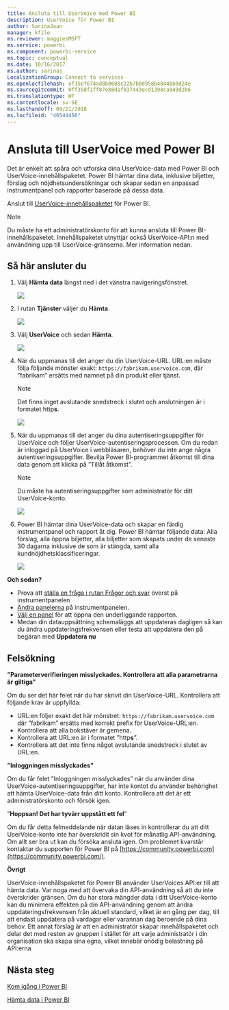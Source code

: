 ```yaml
---
title: Ansluta till UserVoice med Power BI
description: UserVoice för Power BI
author: SarinaJoan
manager: kfile
ms.reviewer: maggiesMSFT
ms.service: powerbi
ms.component: powerbi-service
ms.topic: conceptual
ms.date: 10/16/2017
ms.author: sarinas
LocalizationGroup: Connect to services
ms.openlocfilehash: ef35ef674ad8b0608c22b7b0d958b4844bb0d24e
ms.sourcegitcommit: 0ff358f1ff87e88daf837443ecd1398ca949d2b6
ms.translationtype: HT
ms.contentlocale: sv-SE
ms.lasthandoff: 09/21/2018
ms.locfileid: "46544456"
---
```

# <a name="connect-to-uservoice-with-power-bi"></a>Ansluta till UserVoice med Power BI
Det är enkelt att spåra och utforska dina UserVoice-data med Power BI och UserVoice-innehållspaketet. Power BI hämtar dina data, inklusive biljetter, förslag och nöjdhetsundersökningar och skapar sedan en anpassad instrumentpanel och rapporter baserade på dessa data.

Anslut till [UserVoice-innehållspaketet](https://app.powerbi.com/getdata/services/uservoice) för Power BI.

>[!NOTE]
>Du måste ha ett administratörskonto för att kunna ansluta till Power BI-innehållspaketet. Innehållspaketet utnyttjar också UserVoice-API:n med användning upp till UserVoice-gränserna. Mer information nedan.

## <a name="how-to-connect"></a>Så här ansluter du
1. Välj **Hämta data** längst ned i det vänstra navigeringsfönstret.
   
   ![](media/service-connect-to-uservoice/pbi_getdata.png)
2. I rutan **Tjänster** väljer du **Hämta**.
   
   ![](media/service-connect-to-uservoice/pbi_getservices.png) 
3. Välj **UserVoice** och sedan **Hämta**.
   
   ![](media/service-connect-to-uservoice/uservoice.png)
4. När du uppmanas till det anger du din UserVoice-URL. URL:en måste följa följande mönster exakt: `https://fabrikam.uservoice.com`, där ”fabrikam” ersätts med namnet på din produkt eller tjänst.
   
   >[!NOTE]
   >Det finns inget avslutande snedstreck i slutet och anslutningen är i formatet http**s**.
   
   ![](media/service-connect-to-uservoice/capture.png)
5. När du uppmanas till det anger du dina autentiseringsuppgifter för UserVoice och följer UserVoice-autentiseringsprocessen. Om du redan är inloggad på UserVoice i webbläsaren, behöver du inte ange några autentiseringsuppgifter. Bevilja Power BI-programmet åtkomst till dina data genom att klicka på ”Tillåt åtkomst”.
   
   >[!NOTE]
   >Du måste ha autentiseringsuppgifter som administratör för ditt UserVoice-konto.
   
   ![](media/service-connect-to-uservoice/capture3.png)
6. Power BI hämtar dina UserVoice-data och skapar en färdig instrumentpanel och rapport åt dig. Power BI hämtar följande data: Alla förslag, alla öppna biljetter, alla biljetter som skapats under de senaste 30 dagarna inklusive de som är stängda, samt alla kundnöjdhetsklassificeringar.
   
   ![](media/service-connect-to-uservoice/capture4.png)

**Och sedan?**

* Prova att [ställa en fråga i rutan Frågor och svar](consumer/end-user-q-and-a.md) överst på instrumentpanelen
* [Ändra panelerna](service-dashboard-edit-tile.md) på instrumentpanelen.
* [Välj en panel](consumer/end-user-tiles.md) för att öppna den underliggande rapporten.
* Medan din datauppsättning schemaläggs att uppdateras dagligen så kan du ändra uppdateringsfrekvensen eller testa att uppdatera den på begäran med **Uppdatera nu**

## <a name="troubleshooting"></a>Felsökning
**”Parameterverifieringen misslyckades. Kontrollera att alla parametrarna är giltiga”**

Om du ser det här felet när du har skrivit din UserVoice-URL. Kontrollera att följande krav är uppfyllda:

* URL:en följer exakt det här mönstret: `https://fabrikam.uservoice.com` där ”fabrikam” ersätts med korrekt prefix för UserVoice-URL:en.
* Kontrollera att alla bokstäver är gemena.
* Kontrollera att URL:en är i formatet ”http**s**”.
* Kontrollera att det inte finns något avslutande snedstreck i slutet av URL:en.

**”Inloggningen misslyckades”**

Om du får felet ”Inloggningen misslyckades” när du använder dina UserVoice-autentiseringsuppgifter, har inte kontot du använder behörighet att hämta UserVoice-data från ditt konto. Kontrollera att det är ett administratörskonto och försök igen.

”**Hoppsan! Det har tyvärr uppstått ett fel**”

Om du får detta felmeddelande när datan läses in kontrollerar du att ditt UserVoice-konto inte har överskridit sin kvot för månatlig API-användning. Om allt ser bra ut kan du försöka ansluta igen. Om problemet kvarstår kontaktar du supporten för Power BI på [https://community.powerbi.com](https://community.powerbi.com/).

**Övrigt**  

UserVoice-innehållspaketet för Power BI använder UserVoices API:er till att hämta data. Var noga med att övervaka din API-användning så att du inte överskrider gränsen. Om du har stora mängder data i ditt UserVoice-konto kan du minimera effekten på din API-användning genom att ändra uppdateringsfrekvensen från aktuell standard, vilket är en gång per dag, till att endast uppdatera på vardagar eller varannan dag beroende på dina behov. Ett annat förslag är att en administratör skapar innehållspaketet och delar det med resten av gruppen i stället för att varje administratör i din organisation ska skapa sina egna, vilket innebär onödig belastning på API:erna

## <a name="next-steps"></a>Nästa steg
[Kom igång i Power BI](service-get-started.md)

[Hämta data i Power BI](service-get-data.md)

